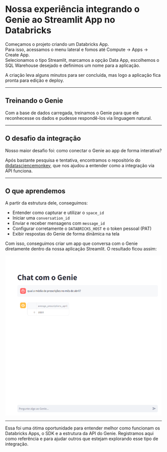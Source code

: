 # Nossa experiência integrando o Genie ao Streamlit App no Databricks

Começamos o projeto criando um Databricks App.  
Para isso, acessamos o menu lateral e fomos até Compute → Apps → Create App.  
Selecionamos o tipo Streamlit, marcamos a opção Data App, escolhemos o SQL Warehouse desejado e definimos um nome para a aplicação.

A criação leva alguns minutos para ser concluída, mas logo a aplicação fica pronta para edição e deploy.

---

## Treinando o Genie

Com a base de dados carregada, treinamos o Genie para que ele reconhecesse os dados e pudesse respondê-los via linguagem natural.

---

## O desafio da integração

Nosso maior desafio foi: como conectar o Genie ao app de forma interativa?

Após bastante pesquisa e tentativa, encontramos o repositório do [@datasciencemonkey](https://github.com/datasciencemonkey), que nos ajudou a entender como a integração via API funciona.

---

## O que aprendemos

A partir da estrutura dele, conseguimos:

- Entender como capturar e utilizar o `space_id`
- Iniciar uma `conversation_id`
- Enviar e receber mensagens com `message_id`
- Configurar corretamente o `DATABRICKS_HOST` e o token pessoal (PAT)
- Exibir respostas do Genie de forma dinâmica na tela

Com isso, conseguimos criar um app que conversa com o Genie diretamente dentro da nossa aplicação Streamlit. O resultado ficou assim:

![Interface interativa com o Genie](img.png)

---

Essa foi uma ótima oportunidade para entender melhor como funcionam os Databricks Apps, o SDK e a estrutura da API do Genie. Registramos aqui como referência e para ajudar outros que estejam explorando esse tipo de integração.
